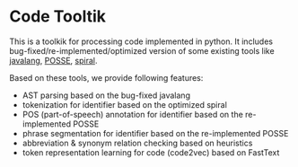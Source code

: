 # Code Tooltik

This is a toolkik for processing code implemented in python.
It includes bug-fixed/re-implemented/optimized version of some existing tools like [javalang](https://github.com/c2nes/javalang), [POSSE](https://github.com/samirgupta/POSSE), [spiral](https://github.com/casics/spiral).

Based on these tools, we provide following features:
- AST parsing based on the bug-fixed javalang
- tokenization for identifier based on the optimized spiral
- POS (part-of-speech) annotation for identifier based on the re-implemented POSSE
- phrase segmentation for identifier based on the re-implemented POSSE
- abbreviation & synonym relation checking based on heuristics
- token representation learning for code (code2vec) based on FastText

